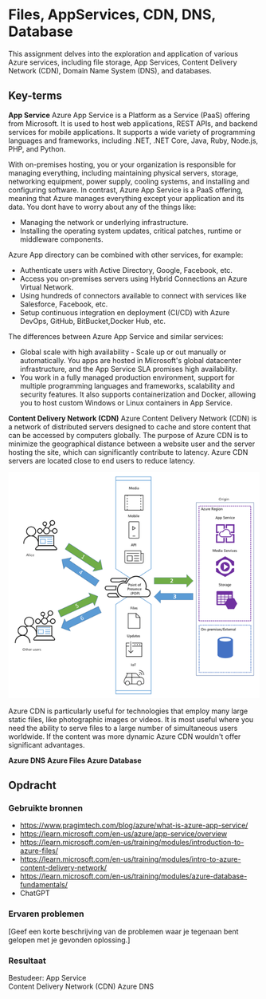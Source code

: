 # Files, AppServices, CDN, DNS, Database

This assignment delves into the exploration and application of various Azure services, including file storage, App Services, Content Delivery Network (CDN), Domain Name System (DNS), and databases.


## Key-terms
**App Service**
Azure App Service is a Platform as a Service (PaaS) offering from Microsoft. It is used to host web applications, REST APIs, and backend services for mobile applications. It supports a wide variety of programming languages and frameworks, including .NET, .NET Core, Java, Ruby, Node.js, PHP, and Python.

With on-premises hosting, you or your organization is responsible for managing everything, including maintaining physical servers, storage, networking equipment, power supply, cooling systems, and installing and configuring software. In contrast, Azure App Service is a PaaS offering, meaning that Azure manages everything except your application and its data.
You dont have to worry about any of the things like:
- Managing the network or underlying infrastructure. 
- Installing the operating system updates, critical patches, runtime or middleware components.

Azure App directory can be combined with other services, for example:
- Authenticate users with Active Directory, Google, Facebook, etc.
- Access you on-premises servers using Hybrid Connections an Azure Virtual Network.
- Using hundreds of connectors available to connect with services like Salesforce, Facebook, etc.
- Setup continuous integration en deployment (CI/CD) with Azure DevOps, GitHub, BitBucket,Docker Hub, etc.

The differences between Azure App Service and similar services:
- Global scale with high availability - Scale up or out manually or automatically. You apps are hosted in Microsoft's global datacenter infrastructure, and the App Service SLA promises high availability.
- You work in a fully managed production environment, support for multiple programming languages and frameworks, scalability and security features. It also supports containerization and Docker, allowing you to host custom Windows or Linux containers in App Service.

**Content Delivery Network (CDN)**
Azure Content Delivery Network (CDN) is a network of distributed servers designed to cache and store content that can be accessed by computers globally. The purpose of Azure CDN is to minimize the geographical distance between a website user and the server hosting the site, which can significantly contribute to latency. Azure CDN servers are located close to end users to reduce latency.

 ![Image](https://github.com/techgrounds/techgrounds-kaman/blob/main/00_includes/AZ-13_image01.png)

Azure CDN is particularly useful for technologies that employ many large static files, like photographic images or videos. It is most useful where you need the ability to serve files to a large number of simultaneous users worldwide. If the content was more dynamic Azure CDN wouldn't offer significant advantages.


**Azure DNS**
**Azure Files**
**Azure Database**

## Opdracht
### Gebruikte bronnen
- https://www.pragimtech.com/blog/azure/what-is-azure-app-service/
- https://learn.microsoft.com/en-us/azure/app-service/overview
- https://learn.microsoft.com/en-us/training/modules/introduction-to-azure-files/
- https://learn.microsoft.com/en-us/training/modules/intro-to-azure-content-delivery-network/
- https://learn.microsoft.com/en-us/training/modules/azure-database-fundamentals/
- ChatGPT



### Ervaren problemen
[Geef een korte beschrijving van de problemen waar je tegenaan bent gelopen met je gevonden oplossing.]

### Resultaat
Bestudeer:
App Service			
Content Delivery Network (CDN)
Azure DNS
